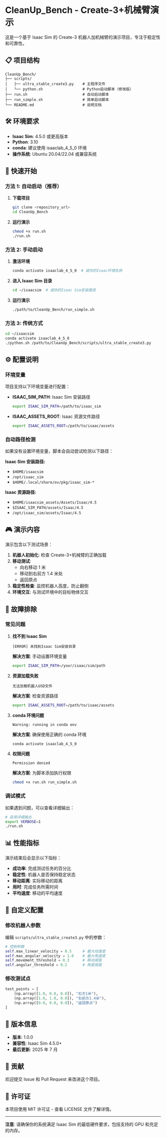 # CleanUp_Bench - Create-3+机械臂演示

这是一个基于 Isaac Sim 的 Create-3 机器人加机械臂的演示项目，专注于稳定性和可靠性。

## 📋 项目结构

```
CleanUp_Bench/
├── scripts/
│   ├── ultra_stable_create3.py    # 主程序文件
│   └── python.sh                  # Python启动脚本（修改版）
├── run.sh                         # 自动启动脚本
├── run_simple.sh                  # 简单启动脚本
└── README.md                      # 说明文档
```

## 🛠️ 环境要求

- **Isaac Sim**: 4.5.0 或更高版本
- **Python**: 3.10
- **conda**: 建议使用 isaaclab_4_5_0 环境
- **操作系统**: Ubuntu 20.04/22.04 或兼容系统

## 🚀 快速开始

### 方法 1: 自动启动（推荐）

1. **下载项目**

   ```bash
   git clone <repository_url>
   cd CleanUp_Bench
   ```

2. **运行演示**
   ```bash
   chmod +x run.sh
   ./run.sh
   ```

### 方法 2: 手动启动

1. **激活环境**

   ```bash
   conda activate isaaclab_4_5_0  # 或你的Isaac环境名称
   ```

2. **进入 Isaac Sim 目录**

   ```bash
   cd ~/isaacsim  # 或你的Isaac Sim安装路径
   ```

3. **运行演示**
   ```bash
   ./path/to/CleanUp_Bench/run_simple.sh
   ```

### 方法 3: 传统方式

```bash
cd ~/isaacsim
conda activate isaaclab_4_5_0
./python.sh /path/to/CleanUp_Bench/scripts/ultra_stable_create3.py
```

## ⚙️ 配置说明

### 环境变量

项目支持以下环境变量进行配置：

- **ISAAC_SIM_PATH**: Isaac Sim 安装路径

  ```bash
  export ISAAC_SIM_PATH=/path/to/isaac_sim
  ```

- **ISAAC_ASSETS_ROOT**: Isaac 资源文件路径
  ```bash
  export ISAAC_ASSETS_ROOT=/path/to/isaac/assets
  ```

### 自动路径检测

如果没有设置环境变量，脚本会自动尝试检测以下路径：

**Isaac Sim 安装路径:**

- `$HOME/isaacsim`
- `/opt/isaac_sim`
- `$HOME/.local/share/ov/pkg/isaac_sim-*`

**Isaac 资源路径:**

- `$HOME/isaacsim_assets/Assets/Isaac/4.5`
- `$ISAAC_SIM_PATH/assets/Isaac/4.5`
- `/opt/isaac_sim/assets/Isaac/4.5`

## 🎮 演示内容

演示包含以下测试场景：

1. **机器人初始化**: 检查 Create-3+机械臂的正确加载
2. **移动测试**:
   - 向右移动 1 米
   - 移动到右前方 1.4 米处
   - 返回原点
3. **稳定性检查**: 监控机器人高度，防止翻倒
4. **环境交互**: 与测试环境中的目标物体交互

## 🔧 故障排除

### 常见问题

1. **找不到 Isaac Sim**

   ```
   [ERROR] 未找到Isaac Sim安装目录
   ```

   **解决方案**: 手动设置环境变量

   ```bash
   export ISAAC_SIM_PATH=/your/isaac/sim/path
   ```

2. **资源加载失败**

   ```
   无法加载机器人USD文件
   ```

   **解决方案**: 检查资源路径

   ```bash
   export ISAAC_ASSETS_ROOT=/path/to/isaac/assets
   ```

3. **conda 环境问题**

   ```
   Warning: running in conda env
   ```

   **解决方案**: 确保使用正确的 conda 环境

   ```bash
   conda activate isaaclab_4_5_0
   ```

4. **权限问题**
   ```
   Permission denied
   ```
   **解决方案**: 为脚本添加执行权限
   ```bash
   chmod +x run.sh run_simple.sh
   ```

### 调试模式

如果遇到问题，可以查看详细输出：

```bash
# 启用详细输出
export VERBOSE=1
./run.sh
```

## 📊 性能指标

演示结束后会显示以下指标：

- **成功率**: 完成测试任务的百分比
- **稳定性**: 机器人是否保持稳定状态
- **移动距离**: 实际移动的距离
- **用时**: 完成任务所需时间
- **平均速度**: 移动的平均速度

## 🔄 自定义配置

### 修改机器人参数

编辑 `scripts/ultra_stable_create3.py` 中的参数：

```python
# 控制参数
self.max_linear_velocity = 0.5     # 最大线速度
self.max_angular_velocity = 1.0    # 最大角速度
self.movement_threshold = 0.3      # 移动阈值
self.angular_threshold = 0.2       # 角度阈值
```

### 修改测试点

```python
test_points = [
    (np.array([1.0, 0.0, 0.0]), "右方1米"),
    (np.array([1.0, 1.0, 0.0]), "右前方1.4米"),
    (np.array([0.0, 0.0, 0.0]), "返回原点")
]
```

## 📝 版本信息

- **版本**: 1.0.0
- **兼容性**: Isaac Sim 4.5.0+
- **最后更新**: 2025 年 7 月

## 🤝 贡献

欢迎提交 Issue 和 Pull Request 来改进这个项目。

## 📄 许可证

本项目使用 MIT 许可证 - 查看 LICENSE 文件了解详情。

---

**注意**: 请确保你的系统满足 Isaac Sim 的最低硬件要求，包括支持的 GPU 和充足的内存。
